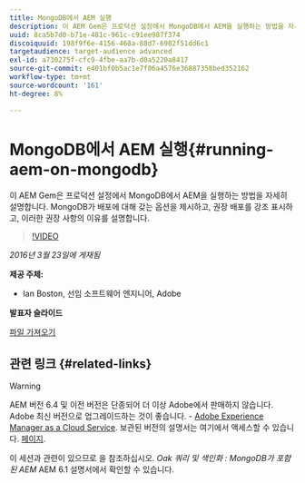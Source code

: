 ```yaml
---
title: MongoDB에서 AEM 실행
description: 이 AEM Gem은 프로덕션 설정에서 MongoDB에서 AEM을 실행하는 방법을 자세히 설명합니다. MongoDB가 배포에 대해 갖는 옵션을 제시하고, 권장 배포를 강조 표시하고, 이러한 권장 사항의 이유를 설명합니다.
uuid: 8ca5b7d0-b71e-481c-961c-c91ee987f374
discoiquuid: 198f9f6e-4156-468a-88d7-6902f51dd6c1
targetaudience: target-audience advanced
exl-id: a730275f-cfc9-4fbe-aa7b-d0a5220a8417
source-git-commit: e401bf0b5ac1e7f06a4576e36887358bed352162
workflow-type: tm+mt
source-wordcount: '161'
ht-degree: 8%

---
```


# MongoDB에서 AEM 실행{#running-aem-on-mongodb}

이 AEM Gem은 프로덕션 설정에서 MongoDB에서 AEM을 실행하는 방법을 자세히 설명합니다. MongoDB가 배포에 대해 갖는 옵션을 제시하고, 권장 배포를 강조 표시하고, 이러한 권장 사항의 이유를 설명합니다.

>[!VIDEO](https://video.tv.adobe.com/v/19304/?quality=9)

*2016년 3월 23일에 게재됨*

**제공 주체:**

* Ian Boston, 선임 소프트웨어 엔지니어, Adobe

**발표자 슬라이드**

[파일 가져오기](assets/aem-gems-032316-onmongodb.pdf)

## 관련 링크 {#related-links}

>[!WARNING]
>
>AEM 버전 6.4 및 이전 버전은 단종되어 더 이상 Adobe에서 판매하지 않습니다.  Adobe 최신 버전으로 업그레이드하는 것이 좋습니다. - [Adobe Experience Manager as a Cloud Service](https://experienceleague.adobe.com/docs/experience-manager-cloud-service.html).  보관된 버전의 설명서는 여기에서 액세스할 수 있습니다. [페이지](https://experienceleague.adobe.com/docs/experience-manager-release-information/aem-release-updates/previous-updates/aem-previous-versions.html).
>
>이 세션과 관련이 있으므로 을 참조하십시오. *Oak 쿼리 및 색인화 : MongoDB가 포함된 AEM* AEM 6.1 설명서에서 확인할 수 있습니다.

<!--
[Get back to the Overview](https://helpx.adobe.com/experience-manager/kt/eseminars/gems/aem-index.html)
-->
